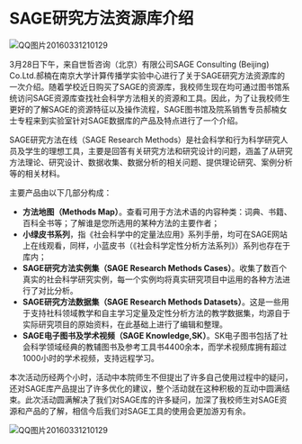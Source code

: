 
# SAGE研究方法资源库介绍

![QQ图片20160331210129](/wp-content/uploads/2016/03/QQ图片20160331210129-768x1024.jpg)

3月28日下午，来自世哲咨询（北京）有限公司SAGE Consulting (Beijing) Co.Ltd.郝楠在南京大学计算传播学实验中心进行了关于SAGE研究方法资源库的一次介绍。随着学校近日购买了SAGE的资源库，我校师生现在均可通过图书馆系统访问SAGE资源库查找社会科学方法相关的资源和工具。因此，为了让我校师生更好的了解SAGE的资源特征以及操作流程，SAGE图书馆及院系销售专员郝楠女士专程来到实验室针对SAGE数据库的产品及特点进行了一个介绍。

SAGE研究方法在线（SAGE Research Methods）是社会科学和行为科学研究人员及学生的理想工具，主要是回答有关研究方法和研究设计的问题，涵盖了从研究方法理论、研究设计、数据收集、数据分析的相关问题、提供理论研究、案例分析等的相关材料。

主要产品由以下几部分构成：

  * **方法地图（Methods Map）**。查看可用于方法术语的内容种类：词典、书籍、百科全书等；了解谁是您所选用的某种方法的主要作者；
  * **小绿皮书系列**，指《社会科学中的定量法应用》系列手册，均可在SAGE网站上在线观看，同样，小蓝皮书（《社会科学定性分析方法系列》）系列也存在于库内；
  * **SAGE研究方法实例集（SAGE Research Methods Cases）**。收集了数百个真实的社会科学研究实例，每一个实例均将真实研究项目中运用的各种方法进行了对比分析。
  * **SAGE研究方法数据集（SAGE Research Methods Datasets）**。这是一些用于支持社科领域教学和自主学习定量及定性分析方法的教学数据集，均源自于实际研究项目的原始资料，在此基础上进行了编辑和整理。
  * **SAGE电子图书及学术视频（SAGE Knowledge,SK）**。SK电子图书包括了社会科学领域经典的教辅图书及参考工具书4400余本，而学术视频库拥有超过1000小时的学术视频，支持远程学习。

本次活动历经两个小时，活动中本院师生不但提出了许多自己使用过程中的疑问，还对SAGE库产品提出了许多优化的建议，整个活动就在这种积极的互动中圆满结束。此次活动圆满解决了我们对SAGE库的许多疑问，加深了我校师生对SAGE资源和产品的了解，相信今后我们对SAGE工具的使用会更加游刃有余。

![QQ图片20160331210129](/wp-content/uploads/2016/03/QQ图片20160331210129-768x1024.jpg)
